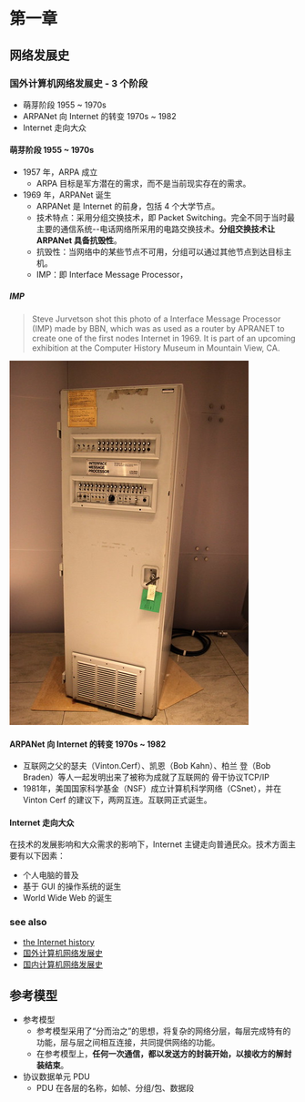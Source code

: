 # 第一章
## 网络发展史
### 国外计算机网络发展史 - 3 个阶段

* 萌芽阶段 1955 ~ 1970s
* ARPANet 向 Internet 的转变 1970s ~ 1982
* Internet 走向大众

#### 萌芽阶段 1955 ~ 1970s
* 1957 年，ARPA 成立
  * ARPA 目标是军方潜在的需求，而不是当前现实存在的需求。
* 1969 年，ARPANet 诞生
  * ARPANet 是 Internet 的前身，包括 4 个大学节点。
  * 技术特点：采用分组交换技术，即 Packet Switching。完全不同于当时最主要的通信系统--电话网络所采用的电路交换技术。**分组交换技术让 ARPANet 具备抗毁性**。
  * 抗毁性：当网络中的某些节点不可用，分组可以通过其他节点到达目标主机。
  * IMP：即 Interface Message Processor，

##### IMP

> Steve Jurvetson shot this photo of a Interface Message Processor (IMP) made by BBN, which was as used as a router by APRANET to create one of the first nodes Internet in 1969. It is part of an upcoming exhibition at the Computer History Museum in Mountain View, CA.

![imp](./images/imp.jpg)

#### ARPANet 向 Internet 的转变 1970s ~ 1982

* 互联网之父的瑟夫（Vinton.Cerf）、凯恩（Bob Kahn）、柏兰 登（Bob Braden）等人一起发明出来了被称为成就了互联网的 骨干协议TCP/IP
* 1981年，美国国家科学基金（NSF）成立计算机科学网络（CSnet），并在 Vinton Cerf 的建议下，两网互连。互联网正式诞生。

#### Internet 走向大众

在技术的发展影响和大众需求的影响下，Internet 主键走向普通民众。技术方面主要有以下因素：

* 个人电脑的普及
* 基于 GUI 的操作系统的诞生
* World Wide Web 的诞生

### see also

* [the Internet history](https://www.livinginternet.com/i/i.htm)
* [国外计算机网络发展史](http://www.nethistory.info/)
* [国内计算机网络发展史](http://www.cnnic.net.cn/)

## 参考模型

* 参考模型
  * 参考模型采用了“分而治之”的思想，将复杂的网络分层，每层完成特有的功能，层与层之间相互连接，共同提供网络的功能。
  * 在参考模型上，**任何一次通信，都以发送方的封装开始，以接收方的解封装结束**。
* 协议数据单元 PDU
  * PDU 在各层的名称，如帧、分组/包、数据段

